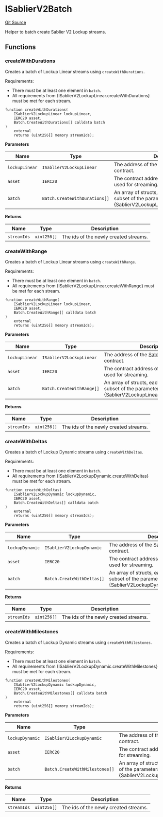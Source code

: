 # ISablierV2Batch

[Git Source](https://github.com/sablier-labs/v2-periphery/blob/53e259087984ff748fca6fb932fdb9c663c2b365/src/interfaces/ISablierV2Batch.sol)

Helper to batch create Sablier V2 Lockup streams.

## Functions

### createWithDurations

Creates a batch of Lockup Linear streams using `createWithDurations`.

Requirements:

- There must be at least one element in `batch`.
- All requirements from {ISablierV2LockupLinear.createWithDurations} must be met for each stream.

```solidity
function createWithDurations(
    ISablierV2LockupLinear lockupLinear,
    IERC20 asset,
    Batch.CreateWithDurations[] calldata batch
)
    external
    returns (uint256[] memory streamIds);
```

**Parameters**

| Name           | Type                          | Description                                                                                                              |
| -------------- | ----------------------------- | ------------------------------------------------------------------------------------------------------------------------ |
| `lockupLinear` | `ISablierV2LockupLinear`      | The address of the [SablierV2LockupLinear](docs/contracts/v2/reference/core/contract.SablierV2LockupLinear.md) contract. |
| `asset`        | `IERC20`                      | The contract address of the ERC-20 asset used for streaming.                                                             |
| `batch`        | `Batch.CreateWithDurations[]` | An array of structs, each encapsulating a subset of the parameters of {SablierV2LockupLinear.createWithDurations}.       |

**Returns**

| Name        | Type        | Description                           |
| ----------- | ----------- | ------------------------------------- |
| `streamIds` | `uint256[]` | The ids of the newly created streams. |

### createWithRange

Creates a batch of Lockup Linear streams using `createWithRange`.

Requirements:

- There must be at least one element in `batch`.
- All requirements from {ISablierV2LockupLinear.createWithRange} must be met for each stream.

```solidity
function createWithRange(
    ISablierV2LockupLinear lockupLinear,
    IERC20 asset,
    Batch.CreateWithRange[] calldata batch
)
    external
    returns (uint256[] memory streamIds);
```

**Parameters**

| Name           | Type                      | Description                                                                                                              |
| -------------- | ------------------------- | ------------------------------------------------------------------------------------------------------------------------ |
| `lockupLinear` | `ISablierV2LockupLinear`  | The address of the [SablierV2LockupLinear](docs/contracts/v2/reference/core/contract.SablierV2LockupLinear.md) contract. |
| `asset`        | `IERC20`                  | The contract address of the ERC-20 asset used for streaming.                                                             |
| `batch`        | `Batch.CreateWithRange[]` | An array of structs, each encapsulating a subset of the parameters of {SablierV2LockupLinear.createWithRange}.           |

**Returns**

| Name        | Type        | Description                           |
| ----------- | ----------- | ------------------------------------- |
| `streamIds` | `uint256[]` | The ids of the newly created streams. |

### createWithDeltas

Creates a batch of Lockup Dynamic streams using `createWithDeltas`.

Requirements:

- There must be at least one element in `batch`.
- All requirements from {ISablierV2LockupDynamic.createWithDeltas} must be met for each stream.

```solidity
function createWithDeltas(
    ISablierV2LockupDynamic lockupDynamic,
    IERC20 asset,
    Batch.CreateWithDeltas[] calldata batch
)
    external
    returns (uint256[] memory streamIds);
```

**Parameters**

| Name            | Type                       | Description                                                                                                                |
| --------------- | -------------------------- | -------------------------------------------------------------------------------------------------------------------------- |
| `lockupDynamic` | `ISablierV2LockupDynamic`  | The address of the [SablierV2LockupDynamic](docs/contracts/v2/reference/core/contract.SablierV2LockupDynamic.md) contract. |
| `asset`         | `IERC20`                   | The contract address of the ERC-20 asset used for streaming.                                                               |
| `batch`         | `Batch.CreateWithDeltas[]` | An array of structs, each encapsulating a subset of the parameters of {SablierV2LockupDynamic.createWithDeltas}.           |

**Returns**

| Name        | Type        | Description                           |
| ----------- | ----------- | ------------------------------------- |
| `streamIds` | `uint256[]` | The ids of the newly created streams. |

### createWithMilestones

Creates a batch of Lockup Dynamic streams using `createWithMilestones`.

Requirements:

- There must be at least one element in `batch`.
- All requirements from {ISablierV2LockupDynamic.createWithMilestones} must be met for each stream.

```solidity
function createWithMilestones(
    ISablierV2LockupDynamic lockupDynamic,
    IERC20 asset,
    Batch.CreateWithMilestones[] calldata batch
)
    external
    returns (uint256[] memory streamIds);
```

**Parameters**

| Name            | Type                           | Description                                                                                                                |
| --------------- | ------------------------------ | -------------------------------------------------------------------------------------------------------------------------- |
| `lockupDynamic` | `ISablierV2LockupDynamic`      | The address of the [SablierV2LockupDynamic](docs/contracts/v2/reference/core/contract.SablierV2LockupDynamic.md) contract. |
| `asset`         | `IERC20`                       | The contract address of the ERC-20 asset used for streaming.                                                               |
| `batch`         | `Batch.CreateWithMilestones[]` | An array of structs, each encapsulating a subset of the parameters of {SablierV2LockupDynamic.createWithMilestones}.       |

**Returns**

| Name        | Type        | Description                           |
| ----------- | ----------- | ------------------------------------- |
| `streamIds` | `uint256[]` | The ids of the newly created streams. |
